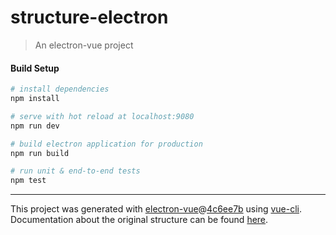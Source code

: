 # structure-electron

> An electron-vue project

#### Build Setup

``` bash
# install dependencies
npm install

# serve with hot reload at localhost:9080
npm run dev

# build electron application for production
npm run build

# run unit & end-to-end tests
npm test


```

---

This project was generated with [electron-vue](https://github.com/SimulatedGREG/electron-vue)@[4c6ee7b](https://github.com/SimulatedGREG/electron-vue/tree/4c6ee7bf4f9b4aa647a22ec1c1ca29c2e59c3645) using [vue-cli](https://github.com/vuejs/vue-cli). Documentation about the original structure can be found [here](https://simulatedgreg.gitbooks.io/electron-vue/content/index.html).
